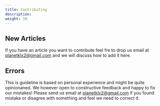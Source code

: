 ```yaml
---
title: Contributing
description:
weight: 10
---
```


## New Articles

If you have an article you want to contribute feel fre to drop us email at planetklx2@gmail.com and we will discuss how to add it here.

## Errors

This is guideline is based on personal experience and might be quite opinionaned. We however open to constructive feedback and happy to fix our mistakes! Please send us email at planetklx2@gmail.com if you found mistake or disagree with something and feel we need to correct it.

